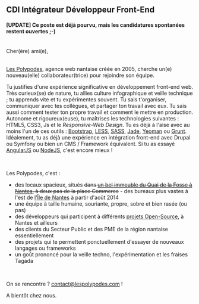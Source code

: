 ## CDI Intégrateur Développeur Front-End

#### [UPDATE] Ce poste est déjà pourvu, mais les candidatures spontanées restent ouvertes ;-)

<br>
Cher(ère) ami(e),
<br><br>


[Les Polypodes](http://www.lespolypodes.com), agence web nantaise créée en 2005, cherche un(e) nouveau(elle) collaborateur(trice) pour rejoindre son équipe.

Tu justifies d'une expérience significative en développement front-end web. Très curieux(se) de nature, tu allies culture infographique et veille technique ; tu apprends vite et tu expérimentes souvent. Tu sais t'organiser, communiquer avec tes collègues, et partager ton travail avec eux. Tu sais aussi comment tester ton propre travail et comment le mettre en production. Autonome et rigoureux(euse), tu maîtrises les technologies suivantes : HTML5, CSS3, Js et le _Responsive-Web Design_. Tu es déjà à l'aise avec au moins l'un de ces outils : [Bootstrap](http://getbootstrap.com/), [LESS](http://lesscss.org/), [SASS](http://sass-lang.com/), [Jade](http://jade-lang.com/), [Yeoman](http://yeoman.io/) ou [Grunt](http://gruntjs.com/). Idéalement, tu as déjà une expérience en intégration front-end avec Drupal ou Symfony ou bien un CMS / Framework équivalent. Si tu as essayé [AngularJS](http://angularjs.org) ou [NodeJS](http://nodejs.org), c'est encore mieux !

<br>

Les Polypodes, c'est :

* des locaux spacieux, situés ~~dans [un bel immeuble du Quai de la Fosse à Nantes](http://goo.gl/maps/Y1J4a), à deux pas de la place Commerce~~ - des bureaux plus vastes à l'est de [l'Île de Nantes](http://www.iledenantes.com/fr/) à partir d'août 2014
* une équipe à taille humaine, souriante, propre, sobre et bien rasée (ou pas)
* des développeurs qui participent à différents [projets Open-Source](https://github.com/polypodes), à Nantes et ailleurs
* des clients du Secteur Public et des PME de la région nantaise essentiellement
* des projets qui te permettent ponctuellement d'essayer de nouveaux langages ou frameworks
* un goût prononcé pour la veille techno, l'expérimentation et les fraises Tagada

<br>

On se rencontre ? contact@lespolypodes.com !

A bientôt chez nous.

